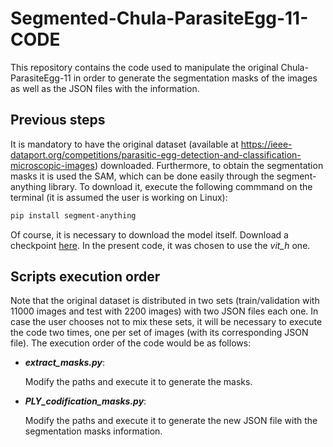 # Segmented-Chula-ParasiteEgg-11-CODE
This repository contains the code used to manipulate the original Chula-ParasiteEgg-11 in order to generate the segmentation masks of the images as well as the JSON files with the information.

## Previous steps
It is mandatory to have the original dataset (available at https://ieee-dataport.org/competitions/parasitic-egg-detection-and-classification-microscopic-images) downloaded. Furthermore, to obtain the segmentation masks it is used the SAM, which can be done easily through the segment-anything library. To download it, execute the following commmand on the terminal (it is assumed the user is working on Linux):
```bash
pip install segment-anything
```
Of course, it is necessary to download the model itself. Download a checkpoint [here](https://github.com/facebookresearch/segment-anything#model-checkpoints). In the present code, it was chosen to use the *vit_h* one.

## Scripts execution order
Note that the original dataset is distributed in two sets (train/validation with 11000 images and test with 2200 images) with two JSON files each one. In case the user chooses not to mix these sets, it will be necessary to execute the code two times, one per set of images (with its corresponding JSON file). The execution order of the code would be as follows:

- ***extract_masks.py***:
  
  Modify the paths and execute it to generate the masks.
  
- ***PLY_codification_masks.py***:
  
  Modify the paths and execute it to generate the new JSON file with the segmentation masks information.
